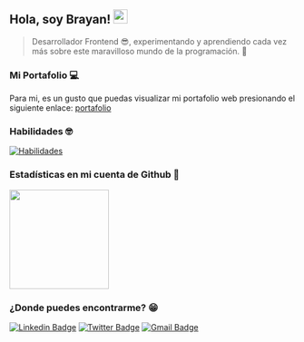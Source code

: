 ## Hola, soy Brayan! <img src="https://media.giphy.com/media/hvRJCLFzcasrR4ia7z/giphy.gif" width="25px">

> Desarrollador Frontend 😎, experimentando y aprendiendo cada vez más sobre este maravilloso mundo de la programación. 🤩

### Mi Portafolio 💻

Para mi, es un gusto que puedas visualizar mi portafolio web presionando el siguiente enlace: [portafolio](https://brayanduranvelasquez.github.io/)

### Habilidades 🤓

[![Habilidades](https://skillicons.dev/icons?i=git,sass,nodejs,ts,vue,react,laravel,mysql&perline=4)](https://skillicons.dev)

### Estadísticas en mi cuenta de Github 📓

<div> 
  <img src='https://github-readme-stats.vercel.app/api/top-langs/?username=brayanduranvelasquez&layout=compact&langs_count=8' height="175px">
</div>

### ¿Donde puedes encontrarme? 😁

[![Linkedin Badge](https://img.shields.io/badge/LinkedIn-0077B5?style=for-the-badge&logo=linkedin&logoColor=white)](https://www.linkedin.com/in/brayanduranvelasquez/)
[![Twitter Badge](https://img.shields.io/badge/Twitter-1DA1F2?style=for-the-badge&logo=twitter&logoColor=white)](https://www.twitter.com/brayanduranv)
[![Gmail Badge](https://img.shields.io/badge/Gmail-D14836?style=for-the-badge&logo=gmail&logoColor=white)](mailto:brayan13s133@gmail.com)
